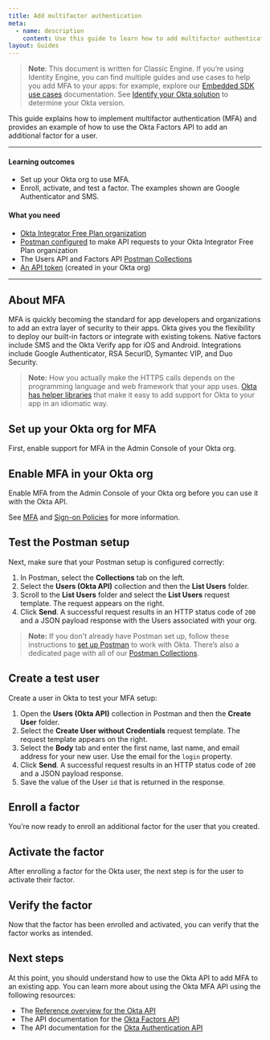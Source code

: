```yaml
---
title: Add multifactor authentication
meta:
  - name: description
    content: Use this guide to learn how to add multifactor authentication to your apps and how to deploy our built-in factors or integrate with existing tokens.
layout: Guides
---
```


> **Note**: This document is written for Classic Engine. If you’re using Identity Engine, you can find multiple guides and use cases to help you add MFA to your apps: for example, explore our [Embedded SDK use cases](/docs/guides/oie-embedded-sdk-use-case-basic-sign-in/android/main/) documentation. See [Identify your Okta solution](https://help.okta.com/okta_help.htm?type=oie&id=ext-oie-version) to determine your Okta version.

This guide explains how to implement multifactor authentication (MFA) and provides an example of how to use the Okta Factors API to add an additional factor for a user.

---

#### Learning outcomes

* Set up your Okta org to use MFA.
* Enroll, activate, and test a factor. The examples shown are Google Authenticator and SMS.

#### What you need

* [Okta Integrator Free Plan organization](https://developer.okta.com/signup)
* [Postman configured](/docs/reference/rest/) to make API requests to your Okta Integrator Free Plan organization
* The Users API and Factors API [Postman Collections](/docs/reference/postman-collections/)
* [An API token](/docs/guides/create-an-api-token/) (created in your Okta org)

---

## About MFA

MFA is quickly becoming the standard for app developers and organizations to add an extra layer of security to their apps. Okta gives you the flexibility to deploy our built-in factors or integrate with existing tokens. Native factors include SMS and the Okta Verify app for iOS and Android. Integrations include Google Authenticator, RSA SecurID, Symantec VIP, and Duo Security.

> **Note:** How you actually make the HTTPS calls depends on the programming language and web framework that your app uses. [Okta has helper libraries](/code/) that make it easy to add support for Okta to your app in an idiomatic way.

## Set up your Okta org for MFA

First, enable support for MFA in the Admin Console of your Okta org.

## Enable MFA in your Okta org

Enable MFA from the Admin Console of your Okta org before you can use it with the Okta API.

<StackSnippet snippet="enablemfa" />

See [MFA](https://help.okta.com/okta_help.htm?id=ext_MFA) and [Sign-on Policies](https://help.okta.com/okta_help.htm?id=Security_Policies) for more information.

## Test the Postman setup

Next, make sure that your Postman setup is configured correctly:

1. In Postman, select the **Collections** tab on the left.
2. Select the **Users (Okta API)** collection and then the **List Users** folder.
3. Scroll to the **List Users** folder and select the **List Users** request template. The request appears on the right.
4. Click **Send**. A successful request results in an HTTP status code of `200` and a JSON payload response with the Users associated with your org.

> **Note:** If you don't already have Postman set up, follow these instructions to [set up Postman](/docs/reference/rest/) to work with Okta. There’s also a dedicated page with all of our [Postman Collections](/docs/reference/postman-collections/).

## Create a test user

Create a user in Okta to test your MFA setup:

1. Open the **Users (Okta API)** collection in Postman and then the **Create User** folder.
1. Select the **Create User without Credentials** request template. The request template appears on the right.
1. Select the **Body** tab and enter the first name, last name, and email address for your new user. Use the email for the `login` property.
1. Click **Send**. A successful request results in an HTTP status code of `200` and a JSON payload response.
1. Save the value of the User `id` that is returned in the response.

## Enroll a factor

You’re now ready to enroll an additional factor for the user that you created.

<StackSnippet snippet="enrollfactor" />

## Activate the factor

After enrolling a factor for the Okta user, the next step is for the user to activate their factor.

<StackSnippet snippet="activatefactor" />

## Verify the factor

Now that the factor has been enrolled and activated, you can verify that the factor works as intended.

<StackSnippet snippet="verifyfactor" />

## Next steps

At this point, you should understand how to use the Okta API to add MFA to an existing app. You can learn more about using the Okta MFA API using the following resources:

* The [Reference overview for the Okta API](https://developer.okta.com/docs/api/)
* The API documentation for the [Okta Factors API](https://developer.okta.com/docs/api/openapi/okta-management/management/tag/UserFactor/)
* The API documentation for the [Okta Authentication API](/docs/reference/api/authn/)
